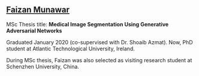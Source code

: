 ## [Faizan Munawar](https://www.linkedin.com/in/faizan-munawar-03b215138/)

MSc Thesis title:
**Medical Image Segmentation Using Generative Adversarial Networks**

Graduated January 2020 (co-supervised with Dr. Shoaib Azmat). Now, PhD student at Atlantic Technological University, Ireland.

During MSc thesis, Faizan was also selected as visiting research student at Schenzhen University, China.